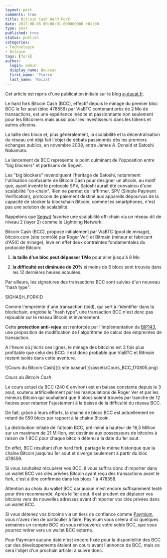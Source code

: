 ```yaml
---
layout: post
comments: true
title: Bitcoin Cash Hard Fork
date: 2017-08-05 00:00:01.000000000 +01:00
type: post
published: true
status: publish
categories:
- Technologie
- Bitcoin
tags: [fork]
author:
  login: admin
  display_name: Boussac
  first_name: 'Pierre'
  last_name: 'Noizat'
---
```

Cet article est repris d'une publication initiale sur le blog [e-ducat.fr](https://e-ducat.fr).

Le hard fork Bitcoin Cash (BCC), effectif depuis le minage du premier bloc BCC le 1er aout (bloc 478559) par ViaBTC contenant près de 2 Mo de transactions, est une expérience inédite et passionnante non seulement pour les Bitcoiners mais aussi pour les investisseurs dans les tokens et autres altcoins.

La taille des blocs et, plus généralement, la scalabilité et la décentralisation du réseau ont déjà fait l'objet de débats passionnés dès les premiers échanges publics, en novembre 2008, entre James A. Donald et Satoshi Nakamoto. 


Le lancement de BCC représente le point culminant de l'opposition entre "big blockers" et partisans de Segwit. 

Les "big blockers" revendiquent l'héritage de Satoshi, notamment l'utilisation confusante de Bitcoin Cash pour désigner un altcoin, au motif que, ayant inventé le protocole SPV, Satoshi aurait été convaincu d'une scalabilité "on-chain". Rien ne permet de l'affirmer. SPV (Simple Payment Verification), protocole de paiement destiné aux appareils dépourvus de la capacité de stocker la blockchain Bitcoin, comme les smartphones, n'est pas une solution de scalabilité.


Rappelons que [Segwit](http://e-ducat.fr/2017-03-29-segwit-soft-fork-vs-bitcoin-unlimited-hard-fork/) favorise une scalabilité off-chain via un réseau dit de niveau 2 (layer 2) comme le Lightning Network.

Bitcoin Cash (BCC), proposé initialement par ViaBTC (pool de minage), bitcoin.com (site contrôlé par Roger Ver) et Bitmain (mineur et fabricant d'ASIC de minage), lève en effet deux contraintes fondamentales du protocole Bitcoin:

1) **la taille d'un bloc peut dépasser 1 Mo** pour aller jusqu'à 8 Mo

2) **la difficulté est diminuée de 20%** si moins de 6 blocs sont trouvés dans les 12 dernières heures écoulées.

Par ailleurs, les signatures des transactions BCC sont suivies d'un nouveau "hash type": 

SIGHASH_FORKID

Comme l'empreinte d'une transaction (txid), qui sert à l'identifier dans la blockchain, englobe le "hash type", une transaction BCC n'est donc pas rejouable sur le réseau Bitcoin et inversement.

Cette **protection anti-rejeu** est renforcée par l'implémentation de [BIP143](https://github.com/bitcoin/bips/blob/master/bip-0143.mediawiki), une proposition de modification de l'algorithme de calcul des empreintes de transaction.

A l'heure où j'écris ces lignes, le minage des bitcoins est 3 fois plus profitable que celui des BCC: il est donc probable que ViaBTC et Bitmain restent isolés dans cette aventure.

![Cours du Bitcoin Cash]({{ site.baseurl }}/assets/Cours_BCC_170805.png)

_Cours du Bitcoin Cash_

Le cours actuel du BCC (240 € environ) est en baisse constante depuis le 3 aout, soutenu artificiellement par les manipulations de Roger Ver et par les mineurs Bitcoin qui souhaitent que 6 blocs soient trouvés par tranche de 12 heures pour retarder l'ajustement à la baisse de la difficulté du réseau BCC.

De fait, grâce à leurs efforts, la chaine de blocs BCC est actuellement en retard de 550 blocs par rapport à la chaîne Bitcoin.

La distribution initiale de l'altcoin BCC, pré-miné à hauteur de 16,5 Million sur un maximum de 21 Million, est destinée aux possesseurs de bitcoins à raison de 1 BCC pour chaque bitcoin détenu à la date du 1er aout.

En effet, BCC résultant d'un hard fork, partage le même historique que la chaîne Bitcoin jusqu'au 1er aout et diverge seulement à partir du bloc 478559.

Si vous souhaitez récupérer vos BCC, il vous suffira donc d'importer dans un wallet BCC vos clés privées Bitcoin ayant reçu des transactions avant le fork, c'est à dire confirmée dans les blocs 1 à 478558.

Attention au choix du wallet BCC car aucun n'est encore suffisamment testé pour être recommandé.
Après le 1er aout, il est prudent de déplacer vos bitcoins vers de nouvelles adresses avant d'importer vos clés privées dans un wallet BCC.

Si vous détenez vos bitcoins via un tiers de confiance comme [Paymium](https://www.paymium.com), vous n'avez rien de particulier à faire: Paymium vous créera d'ici quelques semaines un compte BCC où vous retrouverez votre solde BCC, que vous pourrez retirer vers un wallet BCC externe.

Pour Paymium aucune date n'est encore fixée pour la disponibilité des BCC car des développements étaient en cours avant l'annonce de BCC, mais ce sera l'objet d'un prochain article: à suivre donc.

